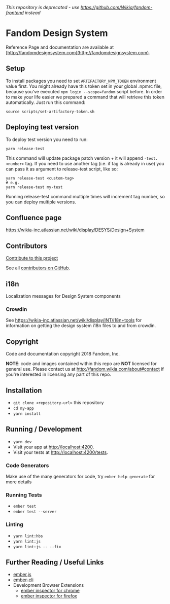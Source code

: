 *This repository is deprecated - use https://github.com/Wikia/fandom-frontend instead*

# Fandom Design System

Reference Page and documentation are available at [http://fandomdesignsystem.com](http://fandomdesignsystem.com).

## Setup

To install packages you need to set `ARTIFACTORY_NPM_TOKEN` environment value first. You might already have this token set in your global .npmrc file,
because you've executed `npm login --scope=fandom` script before. In order to make your life easier we prepared a command that will retrieve this token automatically. Just run this command:

```shell
source scripts/set-artifactory-token.sh
```

## Deploying test version

To deploy test version you need to run:
```shell
yarn release-test
```
This command will update package patch version + it will append `-test.<number>` tag.
If you need to use another tag (i.e. if tag is already in use) you can pass it as argument to release-test script, like so:
```shell
yarn release-test <custom-tag>
# e.g.
yarn release-test my-test
```
Running release-test command multiple times will increment tag number, so you can deploy multiple versions.

## Confluence page
https://wikia-inc.atlassian.net/wiki/display/DESYS/Design+System

## Contributors
[Contribute to this project](http://fandomdesignsystem.com/#/overview/contributing)

See all [contributors on GitHub](https://github.com/Wikia/design-system/graphs/contributors).

## i18n
Localization messages for Design System components

### Crowdin
See https://wikia-inc.atlassian.net/wiki/display/INT/i18n+tools for information on getting the design system i18n files to and from crowdin.

## Copyright
Code and documentation copyright 2018 Fandom, Inc.

**NOTE**: code and images contained within this repo are **NOT** licensed for general use.  Please contact us at http://fandom.wikia.com/about#contact if you're interested in licensing any part of this repo.

## Installation

* `git clone <repository-url>` this repository
* `cd my-app`
* `yarn install`

## Running / Development

* `yarn dev`
* Visit your app at [http://localhost:4200](http://localhost:4200).
* Visit your tests at [http://localhost:4200/tests](http://localhost:4200/tests).

### Code Generators

Make use of the many generators for code, try `ember help generate` for more details

### Running Tests

* `ember test`
* `ember test --server`

### Linting

* `yarn lint:hbs`
* `yarn lint:js`
* `yarn lint:js -- --fix`

## Further Reading / Useful Links

* [ember.js](https://emberjs.com/)
* [ember-cli](https://ember-cli.com/)
* Development Browser Extensions
  * [ember inspector for chrome](https://chrome.google.com/webstore/detail/ember-inspector/bmdblncegkenkacieihfhpjfppoconhi)
  * [ember inspector for firefox](https://addons.mozilla.org/en-US/firefox/addon/ember-inspector/)
